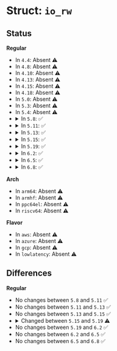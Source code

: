 # Struct: <code>io_rw</code>

## Status
<b>Regular</b>
<ul>
<li>
In <code>4.4</code>: Absent ⚠️
</li>
<li>
In <code>4.8</code>: Absent ⚠️
</li>
<li>
In <code>4.10</code>: Absent ⚠️
</li>
<li>
In <code>4.13</code>: Absent ⚠️
</li>
<li>
In <code>4.15</code>: Absent ⚠️
</li>
<li>
In <code>4.18</code>: Absent ⚠️
</li>
<li>
In <code>5.0</code>: Absent ⚠️
</li>
<li>
In <code>5.3</code>: Absent ⚠️
</li>
<li>
In <code>5.4</code>: Absent ⚠️
</li>
<li>
<details>
<summary>In <code>5.8</code>: ✅</summary>

```c
struct io_rw {
    struct kiocb kiocb;
    u64 addr;
    u64 len;
};
```
</details>
</li>
<li>
<details>
<summary>In <code>5.11</code>: ✅</summary>

```c
struct io_rw {
    struct kiocb kiocb;
    u64 addr;
    u64 len;
};
```
</details>
</li>
<li>
<details>
<summary>In <code>5.13</code>: ✅</summary>

```c
struct io_rw {
    struct kiocb kiocb;
    u64 addr;
    u64 len;
};
```
</details>
</li>
<li>
<details>
<summary>In <code>5.15</code>: ✅</summary>

```c
struct io_rw {
    struct kiocb kiocb;
    u64 addr;
    u64 len;
};
```
</details>
</li>
<li>
<details>
<summary>In <code>5.19</code>: ✅</summary>

```c
struct io_rw {
    struct kiocb kiocb;
    u64 addr;
    u32 len;
    rwf_t flags;
};
```
</details>
</li>
<li>
<details>
<summary>In <code>6.2</code>: ✅</summary>

```c
struct io_rw {
    struct kiocb kiocb;
    u64 addr;
    u32 len;
    rwf_t flags;
};
```
</details>
</li>
<li>
<details>
<summary>In <code>6.5</code>: ✅</summary>

```c
struct io_rw {
    struct kiocb kiocb;
    u64 addr;
    u32 len;
    rwf_t flags;
};
```
</details>
</li>
<li>
<details>
<summary>In <code>6.8</code>: ✅</summary>

```c
struct io_rw {
    struct kiocb kiocb;
    u64 addr;
    u32 len;
    rwf_t flags;
};
```
</details>
</li>
</ul>
<b>Arch</b>
<ul>
<li>
In <code>arm64</code>: Absent ⚠️
</li>
<li>
In <code>armhf</code>: Absent ⚠️
</li>
<li>
In <code>ppc64el</code>: Absent ⚠️
</li>
<li>
In <code>riscv64</code>: Absent ⚠️
</li>
</ul>
<b>Flavor</b>
<ul>
<li>
In <code>aws</code>: Absent ⚠️
</li>
<li>
In <code>azure</code>: Absent ⚠️
</li>
<li>
In <code>gcp</code>: Absent ⚠️
</li>
<li>
In <code>lowlatency</code>: Absent ⚠️
</li>
</ul>

## Differences
<b>Regular</b>
<ul>
<li>
No changes between <code>5.8</code> and <code>5.11</code> ✅
</li>
<li>
No changes between <code>5.11</code> and <code>5.13</code> ✅
</li>
<li>
No changes between <code>5.13</code> and <code>5.15</code> ✅
</li>
<li>
<details>
<summary>Changed between <code>5.15</code> and <code>5.19</code> ⚠️</summary>
<ul>
<li>
<b>Field added. </b>
<code>rwf_t flags</code>
</li>
<li>
<b>Field type changed. </b>
<code>u64 len</code> ➡️ <code>u32 len</code>
</li>
</ul>
</details>
</li>
<li>
No changes between <code>5.19</code> and <code>6.2</code> ✅
</li>
<li>
No changes between <code>6.2</code> and <code>6.5</code> ✅
</li>
<li>
No changes between <code>6.5</code> and <code>6.8</code> ✅
</li>
</ul>
